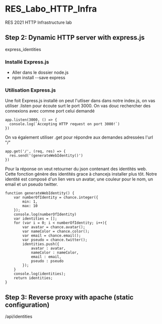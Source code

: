 # RES_Labo_HTTP_Infra
RES 2021 HTTP Infrastructure lab

## Step 2: Dynamic HTTP server with express.js
express_identities

### Installé Express.js
- Aller dans le dossier node.js
- npm install --save express

### Utilisation Express.js

Une foit Express.js installé on peut l'utliser dans dans notre index.js, on vas utiliser .listen pour écoute surt le port 3000. On vas douc rechercher des connexions avec comme port celui demandé
```
app.listen(3000, () => {
  console.log(`Accepting HTTP request on port 3000!`)
})
```
On va également utiliser .get pour répondre aux demandes adressées l'url "/"
```
app.get('/', (req, res) => {
  res.send('(generateWebIdentity()')
})
```

Pour la réponse on veut retourner du json contenant des identités web. Cette fonction génère des identités grace à chancejs installer plus tôt. Notre identité est composé d'un lien vers un avatar, une couleur pour le nom, un email et un pseudo twitter.
``` 
function generateWebIdentity() {
	var numberOfIdentity = chance.integer({
		min: 1,
		max: 10
	});
	console.log(numberOfIdentity)
	var identities = [];
	for (var i = 0; i < numberOfIdentity; i++){
		var avatar = chance.avatar();
		var nameColor = chance.color();
		var email = chance.email();
		var pseudo = chance.twitter();
		identities.push({
			avatar : avatar,
			nameColor : nameColor,
			email : email,
			pseudo : pseudo
		});
	}
	console.log(identities);
	return identities;
}
```
## Step 3: Reverse proxy with apache (static configuration)

/api/identities
